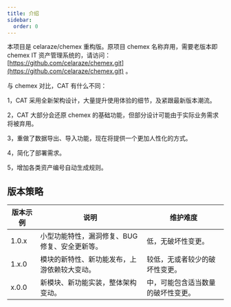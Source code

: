 ```yaml
---
title: 介绍
sidebar:
  order: 0
---
```


本项目是 celaraze/chemex 重构版。原项目 chemex 名称弃用，需要老版本即 chemex IT
资产管理系统的，请访问：[https://github.com/celaraze/chemex.git](https://github.com/celaraze/chemex.git) 。

与 chemex 对比，CAT 有什么不同：

1，CAT 采用全新架构设计，大量提升使用体验的细节，及紧跟最新版本潮流。

2，CAT 大部分会还原 chemex 的基础功能，但部分设计可能由于实际业务需求将被弃用。

3，重做了数据导出、导入功能，现在将提供一个更加人性化的方式。

4，简化了部署需求。

5，增加各类资产编号自动生成规则。

## 版本策略

| 版本示例 | 说明                                           | 维护难度                           |
| -------- | ---------------------------------------------- | ---------------------------------- |
| 1.0.x    | 小型功能特性，漏洞修复、BUG 修复、安全更新等。 | 低，无破坏性变更。                 |
| 1.x.0    | 模块的新特性、新功能发布，上游依赖较大变动。   | 较低，无或者较少的破坏性变更。     |
| x.0.0    | 新模块、新功能实装，整体架构变动。             | 中，可能包含适当数量的破坏性变更。 |
